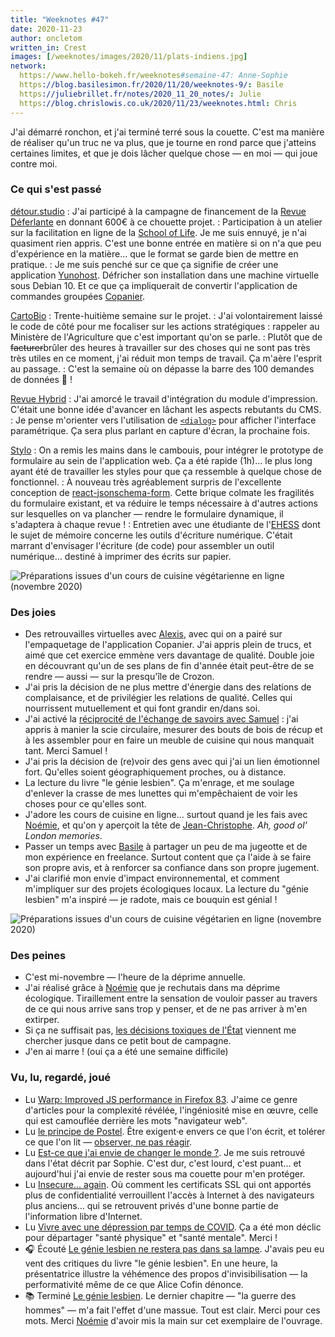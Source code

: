 ```yaml
---
title: "Weeknotes #47"
date: 2020-11-23
author: oncletom
written_in: Crest
images: [/weeknotes/images/2020/11/plats-indiens.jpg]
network:
  https://www.hello-bokeh.fr/weeknotes#semaine-47: Anne-Sophie
  https://blog.basilesimon.fr/2020/11/20/weeknotes-9/: Basile
  https://juliebrillet.fr/notes/2020_11_20_notes/: Julie
  https://blog.chrislowis.co.uk/2020/11/23/weeknotes.html: Chris
---
```


J'ai démarré ronchon, et j'ai terminé terré sous la couette. C'est ma manière de réaliser qu'un truc ne va plus, que je tourne en rond parce que j'atteins certaines limites, et que je dois lâcher quelque chose — en moi — qui joue contre moi.

<!--more-->

### Ce qui s'est passé

[détour.studio]
: J'ai participé à la campagne de financement de la [Revue Déferlante](https://www.kisskissbankbank.com/fr/projects/revue-la-deferlante) en donnant 600€ à ce chouette projet.
: Participation à un atelier sur la facilitation en ligne de la [School of Life](https://www.theschooloflife.com/). Je me suis ennuyé, je n'ai quasiment rien appris. C'est une bonne entrée en matière si on n'a que peu d'expérience en la matière… que le format se garde bien de mettre en pratique.
: Je me suis penché sur ce que ça signifie de créer une application [Yunohost](https://yunohost.org/). Défricher son installation dans une machine virtuelle sous Debian 10. Et ce que ça impliquerait de convertir l'application de commandes groupées [Copanier](https://github.com/spiral-project/copanier).

[CartoBio]
: Trente-huitième semaine sur le projet.
: J'ai volontairement laissé le code de côté pour me focaliser sur les actions stratégiques : rappeler au Ministère de l'Agriculture que c'est important qu'on se parle.
: Plutôt que de ~~facturer~~brûler des heures à travailler sur des choses qui ne sont pas très très utiles en ce moment, j'ai réduit mon temps de travail. Ça m'aère l'esprit au passage.
: C'est la semaine où on dépasse la barre des 100 demandes de données 🎉 !

[Revue Hybrid]
: J'ai amorcé le travail d'intégration du module d'impression. C'était une bonne idée d'avancer en lâchant les aspects rebutants du CMS.
: Je pense m'orienter vers l'utilisation de [`<dialog>`](https://developer.mozilla.org/en-US/docs/Web/HTML/Element/dialog) pour afficher l'interface paramétrique. Ça sera plus parlant en capture d'écran, la prochaine fois.

[Stylo]
: On a remis les mains dans le cambouis, pour intégrer le prototype de formulaire au sein de l'application web. Ça a été rapide (1h)… le plus long ayant été de travailler les styles pour que ça ressemble à quelque chose de fonctionnel.
: À nouveau très agréablement surpris de l'excellente conception de [react-jsonschema-form](https://github.com/rjsf-team/react-jsonschema-form). Cette brique colmate les fragilités du formulaire existant, et va réduire le temps nécessaire à d'autres actions sur lesquelles on va plancher — rendre le formulaire dynamique, il s'adaptera à chaque revue !
: Entretien avec une étudiante de l'[EHESS](https://www.ehess.fr/fr) dont le sujet de mémoire concerne les outils d'écriture numérique. C'était marrant d'envisager l'écriture (de code) pour assembler un outil numérique… destiné à imprimer des écrits sur papier.

![](/weeknotes/images/2020/11/stylo-metadata-editor.png "Préparations issues d'un cours de cuisine végétarienne en ligne (novembre 2020)")


### Des joies

- Des retrouvailles virtuelles avec [Alexis](https://blog.notmyidea.org/), avec qui on a pairé sur l'empaquetage de l'application Copanier. J'ai appris plein de trucs, et aimé que cet exercice emmène vers davantage de qualité. Double joie en découvrant qu'un de ses plans de fin d'année était peut-être de se rendre — aussi — sur la presqu'île de Crozon.
- J'ai pris la décision de ne plus mettre d'énergie dans des relations de complaisance, et de privilégier les relations de qualité. Celles qui nourrissent mutuellement et qui font grandir en/dans soi.
- J'ai activé la [réciprocité de l'échange de savoirs avec Samuel](/weeknotes/13/) : j'ai appris à manier la scie circulaire, mesurer des bouts de bois de récup et à les assembler pour en faire un meuble de cuisine qui nous manquait tant. Merci Samuel !
- J'ai pris la décision de (re)voir des gens avec qui j'ai un lien émotionnel fort. Qu'elles soient géographiquement proches, ou à distance.
- La lecture du livre "le génie lesbien". Ça m'enrage, et me soulage d'enlever la crasse de mes lunettes qui m'empêchaient de voir les choses pour ce qu'elles sont.
- J'adore les cours de cuisine en ligne… surtout quand je les fais avec [Noémie], et qu'on y aperçoit la tête de [Jean-Christophe](https://twitter.com/jcplantin). _Ah, good ol' London memories_.
- Passer un temps avec [Basile](https://basilesimon.fr/) à partager un peu de ma jugeotte et de mon expérience en freelance. Surtout content que ça l'aide à se faire son propre avis, et à renforcer sa confiance dans son propre jugement.
- J'ai clarifié mon envie d'impact environnemental, et comment m'impliquer sur des projets écologiques locaux. La lecture du "génie lesbien" m'a inspiré — je radote, mais ce bouquin est génial !

![](/weeknotes/images/2020/11/plats-indiens.jpg "Préparations issues d'un cours de cuisine végétarien en ligne (novembre 2020)")

### Des peines

- C'est mi-novembre — l'heure de la déprime annuelle.
- J'ai réalisé grâce à [Noémie] que je rechutais dans ma déprime écologique. Tiraillement entre la sensation de vouloir passer au travers de ce qui nous arrive sans trop y penser, et de ne pas arriver à m'en extirper.
- Si ça ne suffisait pas, [les décisions toxiques de l'État](https://www.francetvinfo.fr/politique/proposition-de-loi-sur-la-securite-globale/loi-de-securite-globale-l-article-24-modifie-et-adopte_4190183.html) viennent me chercher jusque dans ce petit bout de campagne.
- J'en ai marre ! (oui ça a été une semaine difficile)

### Vu, lu, regardé, joué

- Lu [Warp: Improved JS performance in Firefox 83](https://hacks.mozilla.org/2020/11/warp-improved-js-performance-in-firefox-83/). J'aime ce genre d'articles pour la complexité révélée, l'ingéniosité mise en œuvre, celle qui est camouflée derrière les mots "navigateur web".
- Lu [le principe de Postel](https://nota-bene.org/Le-Principe-de-Postel). Être exigent·e envers ce que l'on écrit, et tolérer ce que l'on lit — [observer, ne pas réagir](https://oncletom.io/2020/11/14/reagir/).
- Lu [Est-ce que j'ai envie de changer le monde ?](https://lexperiencedudesordre.com/2020/11/01/est-ce-que-jai-envie-de-changer-le-monde/). Je me suis retrouvé dans l'état décrit par Sophie. C'est dur, c'est lourd, c'est puant… et aujourd'hui j'ai envie de rester sous ma couette pour m'en protéger.
- Lu [Insecure… again](https://adactio.com/journal/17631). Où comment les certificats SSL qui ont apportés plus de confidentialité verrouillent l'accès à Internet à des navigateurs plus anciens… qui se retrouvent privés d'une bonne partie de l'information libre d'Internet.
- Lu [Vivre avec une dépression par temps de COVID](http://blog.ecologie-politique.eu/post/Vivre-avec-une-depression-par-temps-de-Covid). Ça a été mon déclic pour départager "santé physique" et "santé mentale". Merci !
- 🎧 Écouté [Le génie lesbien ne restera pas dans sa lampe](https://play.acast.com/s/camille/legenielesbienneresterapasdanssalampe). J'avais peu eu vent des critiques du livre "le génie lesbien". En une heure, la présentatrice illustre la véhémence des propos d'invisibilisation — la performativité même de ce que Alice Cofin dénonce.
- 📚 Terminé [Le génie lesbien](https://www.grasset.fr/livres/le-genie-lesbien-9782246821779). Le dernier chapitre — "la guerre des hommes" — m'a fait l'effet d'une massue. Tout est clair. Merci pour ces mots. Merci [Noémie] d'avoir mis la main sur cet exemplaire de l'ouvrage.

[détour.studio]: /
[Solstice]: https://solstice.coop/
[Stylo]: https://github.com/EcrituresNumeriques/stylo
[CartoBio]: https://cartobio.org/
[Usine Vivante]: https://www.usinevivante.org
[Revue Hybrid]: https://www.puv-editions.fr/collections/hybrid.html
[Master 2 Design et Management de l'Innovation Interactive]: https://www.gobelins.fr/formation/mdi-design-et-management-de-l-innovation-interactive-cycle-2-lead-technique-ou-lead
[Master 2 Innovation & transformation numérique]: https://www.sciencespo.fr/ecole-management-innovation/fr/formations/innovation-transformation-numerique.html

[Noémie]: https://noemiegirard.co
[Sofia]: https://twitter.com/sofiaboulaarab
[Anne-Sophie]: https://hello-bokeh.fr
[Guillaume]: https://www.yuzutech.fr/
[Claire]: https://www.lassembleuse.fr/
[Antoine]: https://www.quaternum.net/

